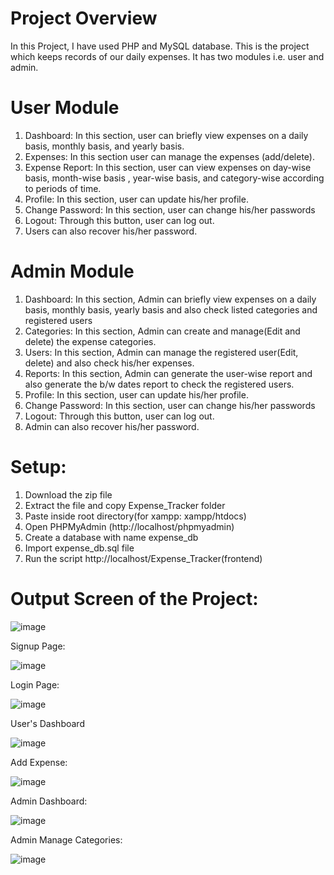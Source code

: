 # Project Overview
In this Project, I have used PHP and MySQL database. This is the project which keeps records of our daily expenses. It has two modules i.e. user and admin.

# User Module
1. Dashboard: In this section, user can briefly view expenses on a daily basis, monthly basis, and yearly basis.
2. Expenses: In this section user can manage the expenses (add/delete).
3. Expense Report: In this section, user can view expenses on day-wise basis, month-wise basis , year-wise basis, and category-wise according to periods of time.
4. Profile: In this section, user can update his/her profile.
5. Change Password: In this section, user can change his/her passwords
6. Logout: Through this button, user can log out.
7. Users can also recover his/her password.

# Admin Module
1. Dashboard: In this section, Admin can briefly view expenses on a daily basis, monthly basis, yearly basis and also check listed categories and registered users
2. Categories: In this section, Admin can create and manage(Edit and delete) the expense categories.
3. Users: In this section, Admin can manage the registered user(Edit, delete) and also check his/her expenses.
4. Reports: In this section, Admin can generate the user-wise report and also generate the b/w dates report to check the registered users.
5. Profile: In this section, user can update his/her profile.
6. Change Password: In this section, user can change his/her passwords
7. Logout: Through this button, user can log out.
8. Admin can also recover his/her password.

# Setup:
1. Download the zip file
2. Extract the file and copy Expense_Tracker folder
3. Paste inside root directory(for xampp: xampp/htdocs)
4. Open PHPMyAdmin (http://localhost/phpmyadmin)
5. Create a database with name expense_db
6. Import expense_db.sql file
7. Run the script http://localhost/Expense_Tracker(frontend)


# Output Screen of the Project:
>
![image](https://user-images.githubusercontent.com/84984827/226239636-63b7ddab-94db-4315-b9e4-1eca9adae2ac.png)
>
Signup Page:
>
![image](https://user-images.githubusercontent.com/84984827/226239871-3b6f96be-93b0-4953-9303-7c694922b4ed.png)
>
Login Page:
>
![image](https://user-images.githubusercontent.com/84984827/226239936-8e35e618-b45f-40a5-96f1-6ebf9843f591.png)
>
User's Dashboard
>
![image](https://user-images.githubusercontent.com/84984827/226240050-10089c87-6b8e-4c5f-ac05-e148233c6b3d.png)
>
Add Expense:
>
![image](https://user-images.githubusercontent.com/84984827/226240225-3a8b2cfe-6e59-452d-9e19-b0e418f9d0da.png)
>
Admin Dashboard:
>
![image](https://user-images.githubusercontent.com/84984827/226240397-d48178a3-a8d9-4284-8df2-72c5be06d4f7.png)
>
Admin Manage Categories:
>
![image](https://user-images.githubusercontent.com/84984827/226240477-d088bd62-88c0-470e-b7db-d7b15125e4be.png)
>


